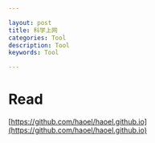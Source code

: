 ```yaml
---

layout: post
title: 科学上网
categories: Tool
description: Tool
keywords: Tool

---
```


# Read
[https://github.com/haoel/haoel.github.io](https://github.com/haoel/haoel.github.io)